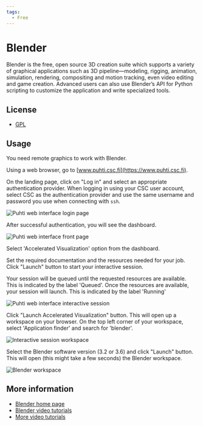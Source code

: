```yaml
---
tags:
  - Free
---
```


# Blender

Blender is the free, open source 3D creation suite which supports a variety of graphical applications such as 3D pipeline—modeling, rigging, animation, simulation, rendering, compositing and motion tracking, even video editing and game creation. 
Advanced users can also use Blender’s API for Python scripting to customize the application and write specialized tools. 

## License

* [GPL](https://download.blender.org/release/GPL3-license.txt)

## Usage

You need remote graphics to work with Blender. 

Using a web browser, go to [www.puhti.csc.fi](https://www.puhti.csc.fi). 

On the landing page, click on "Log in" and select an appropriate authentication provider. When logging in using your CSC user account, select CSC as the authentication provider and use the same username and password you use when connecting with `ssh`.
&nbsp;

![Puhti web interface login page](../../img/ood_login.png)

After successful authentication, you will see the dashboard.
&nbsp;

![Puhti web interface front page](../../img/ood_main.png)

Select 'Accelerated Visualization' option from the dashboard.
&nbsp;

Set the required documentation and the resources needed for your job. Click "Launch" button to start your interactive session.
&nbsp;

Your session will be queued until the requested resources are available. This is indicated by the label 'Queued'. Once the resources are available, your session will launch. This is indicated by the label 'Running' 
&nbsp;

![Puhti web interface interactive session](../../img/ood_puhti_interactive_session_launch.png)

Click "Launch Accelerated Visualization" button. This will open up a workspace on your browser. On the top left corner of your workspace, select 'Application finder' and search for 'blender'.
&nbsp;

![Interactive session workspace](../../img/interactive_session_workspace_blender.png)

Select the Blender software version (3.2 or 3.6) and click "Launch" button. This will open (this might take a few seconds) the Blender workspace.
&nbsp;

![Blender workspace](../../img/blender_workspace.png)


## More information

* [Blender home page](https://www.blender.org/)
* [Blender video tutorials](https://www.youtube.com/playlist?list=PL3GeP3YLZn5hNd8eLSC64RX3Cr2I9xu8o)
* [More video tutorials](https://www.blenderguru.com/)
